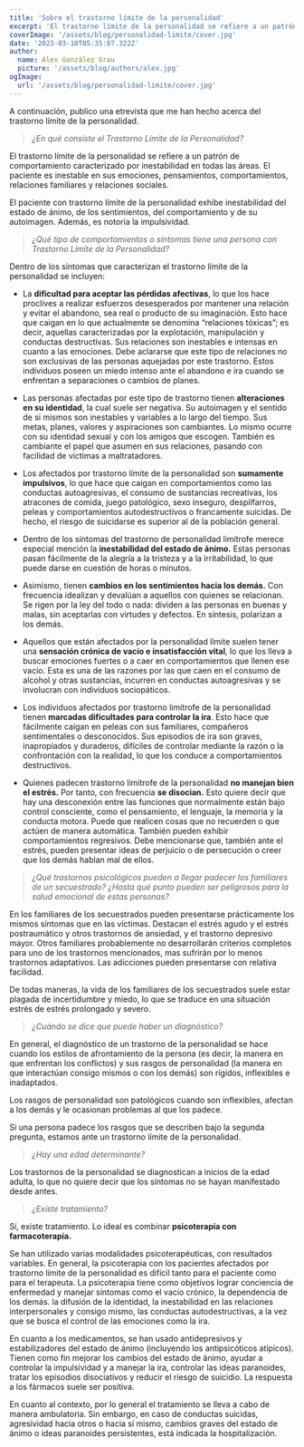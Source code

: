 ```yaml
---
title: 'Sobre el trastorno límite de la personalidad'
excerpt: 'El trastorno límite de la personalidad se refiere a un patrón de comportamiento caracterizado por inestabilidad en todas las áreas. El paciente es inestable en sus emociones, pensamientos, comportamientos, relaciones familiares y relaciones sociales.'
coverImage: '/assets/blog/personalidad-limite/cover.jpg'
date: '2023-03-10T05:35:07.322Z'
author:
  name: Alex González Grau
  picture: '/assets/blog/authors/alex.jpg'
ogImage:
  url: '/assets/blog/personalidad-limite/cover.jpg'
---
```


A continuación, publico una etrevista que me han hecho acerca del trastorno límite de la personalidad.

>*¿En qué consiste el Trastorno Límite de la Personalidad?*

El trastorno límite de la personalidad se refiere a un patrón de comportamiento caracterizado por inestabilidad en todas las áreas. El paciente es inestable en sus emociones, pensamientos, comportamientos, relaciones familiares y relaciones sociales.

El paciente con trastorno límite de la personalidad exhibe inestabilidad del estado de ánimo, de los sentimientos, del comportamiento y de su autoimagen. Además, es notoria la impulsividad.

>*¿Qué tipo de comportamientos o síntomas tiene una persona con Trastorno Límite de la Personalidad?*

Dentro de los síntomas que caracterizan el trastorno límite de la personalidad se incluyen:

* La __dificultad para aceptar las pérdidas afectivas__, lo que los hace proclives a realizar esfuerzos desesperados por mantener una relación y evitar el abandono, sea real o producto de su imaginación. Esto hace que caigan en lo que actualmente se denomina “relaciones tóxicas”; es decir, aquellas caracterizadas por la explotación, manipulación y conductas destructivas. Sus relaciones son inestables e intensas en cuanto a las emociones. Debe aclararse que este tipo de relaciones no son exclusivas de las personas aquejadas por este trastorno. Estos individuos poseen un miedo intenso ante el abandono e ira cuando se enfrentan a separaciones o cambios de planes.

* Las personas afectadas por este tipo de trastorno tienen __alteraciones en su identidad__, la cual suele ser negativa. Su autoimagen y el sentido de si mismos son inestables y variables a lo largo del tiempo. Sus metas, planes, valores y aspiraciones son cambiantes. Lo mismo ocurre con su identidad sexual y con los amigos que escogen. También es cambiante el papel que asumen en sus relaciones, pasando con facilidad de víctimas a maltratadores.

* Los afectados por trastorno límite de la personalidad son __sumamente impulsivos__, lo que hace que caigan en comportamientos como las conductas autoagresivas, el consumo de sustancias recreativas, los atracones de comida, juego patológico, sexo inseguro, despilfarros, peleas y comportamientos autodestructivos o francamente suicidas. De hecho, el riesgo de suicidarse es superior al de la población general.

* Dentro de los síntomas del trastorno de personalidad limítrofe merece especial mención la __inestabilidad del estado de ánimo.__ Estas personas pasan fácilmente de la alegría a la tristeza y a la irritabilidad, lo que puede darse en cuestión de horas o minutos. 

* Asimismo, tienen __cambios en los sentimientos hacia los demás.__ Con frecuencia idealizan y devalúan a aquellos con quienes se relacionan. Se rigen por la ley del todo o nada: dividen a las personas en buenas y malas, sin aceptarlas con virtudes y defectos. En síntesis, polarizan a los demás.

* Aquellos que están afectados por la personalidad límite suelen tener una __sensación crónica de vacío e insatisfacción vital__, lo que los lleva a buscar emociones fuertes o a caer en comportamientos que llenen ese vacío. Esta es una de las razones por las que caen en el consumo de alcohol y otras sustancias, incurren en conductas autoagresivas y se involucran con individuos sociopáticos. 

* Los individuos afectados por trastorno limítrofe de la personalidad tienen __marcadas dificultades para controlar la ira__. Esto hace que fácilmente caigan en peleas con sus familiares, compañeros sentimentales o desconocidos. Sus episodios de ira son graves, inapropiados y duraderos, difíciles de controlar mediante la razón o la confrontación con la realidad, lo que los conduce a comportamientos destructivos.

* Quienes padecen trastorno limítrofe de la personalidad __no manejan bien el estrés.__ Por tanto, con frecuencia __se disocian.__ Esto quiere decir que hay una desconexión entre las funciones que normalmente están bajo control consciente, como el pensamiento, el lenguaje, la memoria y la conducta motora. Puede que realicen cosas que no recuerden o que actúen de manera automática. También pueden exhibir comportamientos regresivos. Debe mencionarse que, también ante el estrés, pueden presentar ideas de perjuicio o de persecución o creer que los demás hablan mal de ellos.

>*¿Qué trastornos psicológicos pueden a llegar padecer los familiares de un secuestrado? ¿Hasta qué punto pueden ser peligrosos para la salud emocional de estas personas?*

En los familiares de los secuestrados pueden presentarse prácticamente los mismos síntomas que en las víctimas. Destacan el estrés agudo y el estrés postraumático y otros trastornos de ansiedad, y el trastorno depresivo mayor. Otros familiares probablemente no desarrollarán criterios completos para uno de los trastornos mencionados, mas sufrirán por lo menos trastornos adaptativos. Las adicciones pueden presentarse con relativa facilidad.

De todas maneras, la vida de los familiares de los secuestrados suele estar plagada de incertidumbre y miedo, lo que se traduce en una situación estrés de estrés prolongado y severo.

>*¿Cuándo se dice que puede haber un diagnóstico?*

En general, el diagnóstico de un trastorno de la personalidad se hace cuando los estilos de afrontamiento de la persona (es decir, la manera en que enfrentan los conflictos) y sus rasgos de personalidad (la manera en que interactúan consigo mismos o con los demás) son rígidos, inflexibles e inadaptados.

Los rasgos de personalidad son patológicos cuando son inflexibles, afectan a los demás y le ocasionan problemas al que los padece.

Si una persona padece los rasgos que se describen bajo la segunda pregunta, estamos ante un trastorno límite de la personalidad.

>*¿Hay una edad determinante?*

Los trastornos de la personalidad se diagnostican a inicios de la edad adulta, lo que no quiere decir que los síntomas no se hayan manifestado desde antes.

>*¿Existe tratamiento?*

Sí, existe tratamiento. Lo ideal es combinar __psicoterapia con farmacoterapia.__

Se han utilizado varias modalidades psicoterapéuticas, con resultados variables. En general, la psicoterapia con los pacientes afectados por trastorno límite de la personalidad es difícil tanto para el paciente como para el terapeuta. La psicoterapia tiene como objetivos lograr conciencia de enfermedad y manejar síntomas como el vacío crónico, la dependencia de los demás. la difusión de la identidad, la inestabilidad en las relaciones interpersonales y consigo mismo, las conductas autodestructivas, a la vez que se busca el control de las emociones como la ira. 

En cuanto a los medicamentos, se han usado antidepresivos y estabilizadores del estado de ánimo (incluyendo los antipsicóticos atípicos). Tienen como fin mejorar los cambios del estado de ánimo, ayudar a controlar la impulsividad y a manejar la ira, controlar las ideas paranoides, tratar los episodios disociativos y reducir el riesgo de suicidio. La respuesta a los fármacos suele ser positiva.

En cuanto al contexto, por lo general el tratamiento se lleva a cabo de manera ambulatoria. Sin embargo, en caso de conductas suicidas, agresividad hacia otros o hacia sí mismo, cambios graves del estado de ánimo o ideas paranoides persistentes, está indicada la hospitalización.